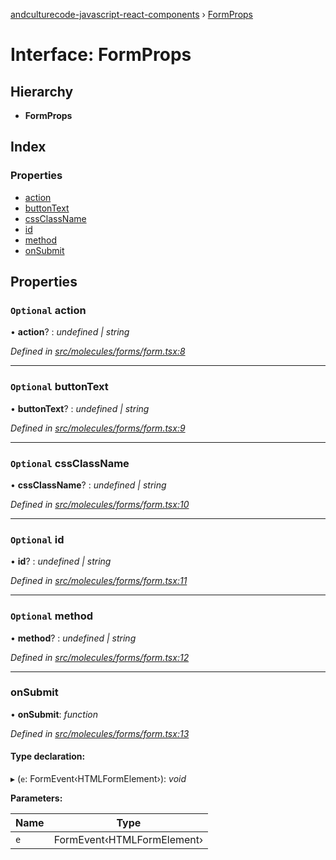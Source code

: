 [andculturecode-javascript-react-components](../README.md) › [FormProps](formprops.md)

# Interface: FormProps

## Hierarchy

* **FormProps**

## Index

### Properties

* [action](formprops.md#optional-action)
* [buttonText](formprops.md#optional-buttontext)
* [cssClassName](formprops.md#optional-cssclassname)
* [id](formprops.md#optional-id)
* [method](formprops.md#optional-method)
* [onSubmit](formprops.md#onsubmit)

## Properties

### `Optional` action

• **action**? : *undefined | string*

*Defined in [src/molecules/forms/form.tsx:8](https://github.com/AndcultureCode/AndcultureCode.JavaScript.React.Components/blob/3b573d9/src/molecules/forms/form.tsx#L8)*

___

### `Optional` buttonText

• **buttonText**? : *undefined | string*

*Defined in [src/molecules/forms/form.tsx:9](https://github.com/AndcultureCode/AndcultureCode.JavaScript.React.Components/blob/3b573d9/src/molecules/forms/form.tsx#L9)*

___

### `Optional` cssClassName

• **cssClassName**? : *undefined | string*

*Defined in [src/molecules/forms/form.tsx:10](https://github.com/AndcultureCode/AndcultureCode.JavaScript.React.Components/blob/3b573d9/src/molecules/forms/form.tsx#L10)*

___

### `Optional` id

• **id**? : *undefined | string*

*Defined in [src/molecules/forms/form.tsx:11](https://github.com/AndcultureCode/AndcultureCode.JavaScript.React.Components/blob/3b573d9/src/molecules/forms/form.tsx#L11)*

___

### `Optional` method

• **method**? : *undefined | string*

*Defined in [src/molecules/forms/form.tsx:12](https://github.com/AndcultureCode/AndcultureCode.JavaScript.React.Components/blob/3b573d9/src/molecules/forms/form.tsx#L12)*

___

###  onSubmit

• **onSubmit**: *function*

*Defined in [src/molecules/forms/form.tsx:13](https://github.com/AndcultureCode/AndcultureCode.JavaScript.React.Components/blob/3b573d9/src/molecules/forms/form.tsx#L13)*

#### Type declaration:

▸ (`e`: FormEvent‹HTMLFormElement›): *void*

**Parameters:**

Name | Type |
------ | ------ |
`e` | FormEvent‹HTMLFormElement› |
